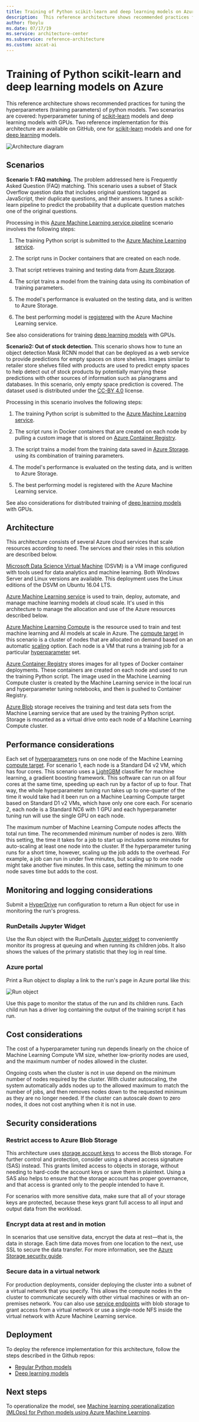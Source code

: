 ```yaml
---
title: Training of Python scikit-learn and deep learning models on Azure
description:  This reference architecture shows recommended practices for tuning the hyperparameters (training parameters) of a scikit-learn Python model.
author: fboylu
ms.date: 07/17/19
ms.service: architecture-center
ms.subservice: reference-architecture
ms.custom: azcat-ai
---
```


# Training of Python scikit-learn and deep learning models on Azure

This reference architecture shows recommended practices for tuning the hyperparameters (training parameters) of python models. Two scenarios are covered: hyperparameter tuning of [scikit-learn][scikit] models and deep learning models with GPUs. Two reference implementation for this architecture are available on GitHub, one for [scikit-learn][github1] models and one for [deep learning][github2] models.

![Architecture diagram][0]

## Scenarios

**Scenario 1: FAQ matching.** The problem addressed here is Frequently Asked Question (FAQ) matching. This scenario uses a subset of Stack Overflow question data that includes original questions tagged as JavaScript, their duplicate questions, and their answers. It tunes a scikit-learn pipeline to predict the probability that a duplicate question matches one of the original questions.

Processing in this [Azure Machine Learning service pipeline][pipeline] scenario involves the following steps:

1. The training Python script is submitted to the [Azure Machine Learning service][aml].

1. The script runs in Docker containers that are created on each node.

1. That script retrieves training and testing data from [Azure Storage][storage].

1. The script trains a model from the training data using its combination of training parameters.

1. The model's performance is evaluated on the testing data, and is written to Azure Storage.

1. The best performing model is [registered][mlops] with the Azure Machine Learning service.

See also considerations for training [deep learning models][training-deep-learning] with GPUs.

**Scenario2: Out of stock detection.** This scenario shows how to tune an object detection Mask RCNN model that can be deployed as a web service to provide predictions for empty spaces on store shelves. Images similar to retailer store shelves filled with products are used to predict empty spaces to help detect out of stock products by potentially marrying these predictions with other sources of information such as planograms and databases. In this scenario, only empty space prediction is covered. The dataset used is distributed under the [CC-BY 4.0](https://creativecommons.org/licenses/by/4.0/) license.

Processing in this scenario involves the following steps:

1. The training Python script is submitted to the [Azure Machine Learning service][aml].

1. The script runs in Docker containers that are created on each node by pulling a custom image that is stored on [Azure Container Registry][acr].

1. The script trains a model from the training data saved in [Azure Storage][storage]. using its combination of training parameters.

1. The model's performance is evaluated on the testing data, and is written to Azure Storage.

1. The best performing model is registered with the Azure Machine Learning service.

See also considerations for distributed training of [deep learning models][training-deep-learning] with GPUs.

## Architecture

This architecture consists of several Azure cloud services that scale resources according to need. The services and their roles in this solution are described below.

[Microsoft Data Science Virtual Machine][dsvm] (DSVM) is a VM image configured with tools used for data analytics and machine learning. Both Windows Server and Linux versions are available. This deployment uses the Linux editions of the DSVM on Ubuntu 16.04 LTS.

[Azure Machine Learning service][aml] is used to train, deploy, automate, and manage machine learning models at cloud scale. It's used in this architecture to manage the allocation and use of the Azure resources described below.

[Azure Machine Learning Compute][aml-compute] is the resource used to train and test machine learning and AI models at scale in Azure. The [compute target][target] in this scenario is a cluster of nodes that are allocated on demand based on an automatic [scaling][scaling] option. Each node is a VM that runs a training job for a particular [hyperparameter][hyperparameter] set.

[Azure Container Registry][acr] stores images for all types of Docker container deployments. These containers are created on each node and used to run the training Python script. The image used in the Machine Learning Compute cluster is created by the Machine Learning service in the local run and hyperparameter tuning notebooks, and then is pushed to Container Registry.

[Azure Blob][blob] storage receives the training and test data sets from the Machine Learning service that are used by the training Python script. Storage is mounted as a virtual drive onto each node of a Machine Learning Compute cluster.

## Performance considerations

Each set of [hyperparameters][hyperparameter] runs on one node of the Machine Learning [compute target][target]. For scenario 1, each node is a Standard D4 v2 VM, which has four cores. This scenario uses a [LightGBM][lightgbm] classifier for machine learning, a gradient boosting framework. This software can run on all four cores at the same time, speeding up each run by a factor of up to four. That way, the whole hyperparameter tuning run takes up to one-quarter of the time it would take had it been run on a Machine Learning Compute target based on Standard D1 v2 VMs, which have only one core each. For scenario 2, each node is a Standard NC6 with 1 GPU and each hyperparameter tuning run will use the single GPU on each node.

The maximum number of Machine Learning Compute nodes affects the total run time. The recommended minimum number of nodes is zero. With this setting, the time it takes for a job to start up includes some minutes for auto-scaling at least one node into the cluster. If the hyperparameter tuning runs for a short time, however, scaling up the job adds to the overhead. For example, a job can run in under five minutes, but scaling up to one node might take another five minutes. In this case, setting the minimum to one node saves time but adds to the cost.

## Monitoring and logging considerations

Submit a [HyperDrive][hyperparameter] run configuration to return a Run object for use in monitoring the run's progress.

### RunDetails Jupyter Widget

Use the Run object with the RunDetails [Jupyter widget][jupyter] to conveniently monitor its progress at queuing and when running its children jobs. It also shows the values of the primary statistic that they log in real time.

### Azure portal

Print a Run object to display a link to the run's page in Azure portal like this:

![Run object][1]

Use this page to monitor the status of the run and its children runs. Each child run has a driver log containing the output of the training script it has run.

## Cost considerations

The cost of a hyperparameter tuning run depends linearly on the choice of Machine Learning Compute VM size, whether low-priority nodes are used, and the maximum number of nodes allowed in the cluster.

Ongoing costs when the cluster is not in use depend on the minimum number of nodes required by the cluster. With cluster autoscaling, the system automatically adds nodes up to the allowed maximum to match the number of jobs, and then removes nodes down to the requested minimum as they are no longer needed. If the cluster can autoscale down to zero nodes, it does not cost anything when it is not in use.

## Security considerations

### Restrict access to Azure Blob Storage

This architecture uses [storage account keys][storage-security] to access the Blob storage. For further control and protection, consider using a shared access signature (SAS) instead. This grants limited access to objects in storage, without needing to hard-code the account keys or save them in plaintext. Using a SAS also helps to ensure that the storage account has proper governance, and that access is granted only to the people intended to have it.

For scenarios with more sensitive data, make sure that all of your storage keys are protected, because these keys grant full access to all input and output data from the workload.

### Encrypt data at rest and in motion

In scenarios that use sensitive data, encrypt the data at rest—that is, the data in storage. Each time data moves from one location to the next, use SSL to secure the data transfer. For more information, see the [Azure Storage security guide][storage-security].

### Secure data in a virtual network

For production deployments, consider deploying the cluster into a subnet of a virtual network that you specify. This allows the compute nodes in the cluster to communicate securely with other virtual machines or with an on-premises network. You can also use [service endpoints][endpoints] with blob storage to grant access from a virtual network or use a single-node NFS inside the virtual network with Azure Machine Learning service.

## Deployment

To deploy the reference implementation for this architecture, follow the steps described in the Github repos:
-  [Regular Python models][github1] 
-  [Deep learning models][github2] 

## Next steps

To operationalize the model, see [Machine learning operationalization (MLOps) for Python models using Azure Machine Learning](./mlops-python.md).

[0]: ./_images//training-python-models.png
[1]: ./_images/run-object.png
[acr]: /azure/container-registry/container-registry-intro
[ai]: /azure/application-insights/app-insights-overview
[aml]: /azure/machine-learning/service/overview-what-is-azure-ml
[aml-compute]: /azure/machine-learning/service/concept-compute-target
[amls]: /azure/machine-learning/service/overview-what-is-azure-ml
[blob]: /azure/storage/blobs/storage-blobs-introduction
[dsvm]: /azure/machine-learning/data-science-virtual-machine/overview
[endpoints]: /azure/storage/common/storage-network-security?toc=%2fazure%2fvirtual-network%2ftoc.json#grant-access-from-a-virtual-network
[github1]: https://github.com/Microsoft/MLHyperparameterTuning
[github2]: https://github.com/Microsoft/HyperdriveDeepLearning
[hyperparameter]: /azure/machine-learning/service/how-to-tune-hyperparameters
[jupyter]: http://jupyter.org/widgets
[lightgbm]: https://github.com/Microsoft/LightGBM
[mlops]: /azure/machine-learning/service/concept-model-management-and-deployment
[pipeline]: /azure/machine-learning/service/concept-ml-pipelines
[scaling]: /azure/virtual-machine-scale-sets/overview
[scikit]: https://pypi.org/project/scikit-learn/
[scikit-sample]:/azure/machine-learning/service/how-to-train-scikit-learn
[storage]: /azure/storage/common/storage-introduction
[storage-security]: /azure/storage/common/storage-security-guide
[target]: /azure/machine-learning/service/how-to-auto-train-remote
[training-deep-learning]: /azure/architecture/reference-architectures/ai/training-deep-learning
